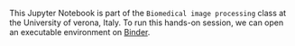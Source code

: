 This Jupyter Notebook is part of the `Biomedical image processing` class at the University of verona, Italy.
To run this hands-on session, we can open an executable environment on [Binder]([https://mybinder.org](https://mybinder.org/v2/gh/daducci/teaching_MRI_reconstruction/HEAD?labpath=notebook.ipynb)).
